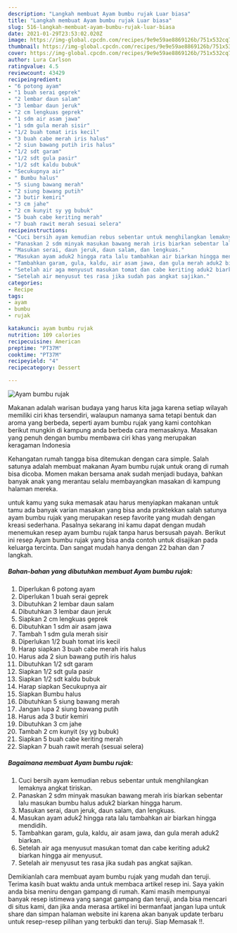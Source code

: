 ```yaml
---
description: "Langkah membuat Ayam bumbu rujak Luar biasa"
title: "Langkah membuat Ayam bumbu rujak Luar biasa"
slug: 516-langkah-membuat-ayam-bumbu-rujak-luar-biasa
date: 2021-01-29T23:53:02.020Z
image: https://img-global.cpcdn.com/recipes/9e9e59ae8869126b/751x532cq70/ayam-bumbu-rujak-foto-resep-utama.jpg
thumbnail: https://img-global.cpcdn.com/recipes/9e9e59ae8869126b/751x532cq70/ayam-bumbu-rujak-foto-resep-utama.jpg
cover: https://img-global.cpcdn.com/recipes/9e9e59ae8869126b/751x532cq70/ayam-bumbu-rujak-foto-resep-utama.jpg
author: Lura Carlson
ratingvalue: 4.5
reviewcount: 43429
recipeingredient:
- "6 potong ayam"
- "1 buah serai geprek"
- "2 lembar daun salam"
- "3 lembar daun jeruk"
- "2 cm lengkuas geprek"
- "1 sdm air asam jawa"
- "1 sdm gula merah sisir"
- "1/2 buah tomat iris kecil"
- "3 buah cabe merah iris halus"
- "2 siun bawang putih iris halus"
- "1/2 sdt garam"
- "1/2 sdt gula pasir"
- "1/2 sdt kaldu bubuk"
- "Secukupnya air"
- " Bumbu halus"
- "5 siung bawang merah"
- "2 siung bawang putih"
- "3 butir kemiri"
- "3 cm jahe"
- "2 cm kunyit sy yg bubuk"
- "5 buah cabe keriting merah"
- "7 buah rawit merah sesuai selera"
recipeinstructions:
- "Cuci bersih ayam kemudian rebus sebentar untuk menghilangkan lemaknya angkat tiriskan."
- "Panaskan 2 sdm minyak masukan bawang merah iris biarkan sebentar lalu masukan bumbu halus aduk2 biarkan hingga harum."
- "Masukan serai, daun jeruk, daun salam, dan lengkuas."
- "Masukan ayam aduk2 hingga rata lalu tambahkan air biarkan hingga mendidih."
- "Tambahkan garam, gula, kaldu, air asam jawa, dan gula merah aduk2 biarkan."
- "Setelah air aga menyusut masukan tomat dan cabe keriting aduk2 biarkan hingga air menyusut."
- "Setelah air menyusut tes rasa jika sudah pas angkat sajikan."
categories:
- Recipe
tags:
- ayam
- bumbu
- rujak

katakunci: ayam bumbu rujak 
nutrition: 109 calories
recipecuisine: American
preptime: "PT37M"
cooktime: "PT37M"
recipeyield: "4"
recipecategory: Dessert

---
```



![Ayam bumbu rujak](https://img-global.cpcdn.com/recipes/9e9e59ae8869126b/751x532cq70/ayam-bumbu-rujak-foto-resep-utama.jpg)

Makanan adalah warisan budaya yang harus kita jaga karena setiap wilayah memiliki ciri khas tersendiri, walaupun namanya sama tetapi bentuk dan aroma yang berbeda, seperti ayam bumbu rujak yang kami contohkan berikut mungkin di kampung anda berbeda cara memasaknya. Masakan yang penuh dengan bumbu membawa ciri khas yang merupakan keragaman Indonesia

Kehangatan rumah tangga bisa ditemukan dengan cara simple. Salah satunya adalah membuat makanan Ayam bumbu rujak untuk orang di rumah bisa dicoba. Momen makan bersama anak sudah menjadi budaya, bahkan banyak anak yang merantau selalu membayangkan masakan di kampung halaman mereka.



untuk kamu yang suka memasak atau harus menyiapkan makanan untuk tamu ada banyak varian masakan yang bisa anda praktekkan salah satunya ayam bumbu rujak yang merupakan resep favorite yang mudah dengan kreasi sederhana. Pasalnya sekarang ini kamu dapat dengan mudah menemukan resep ayam bumbu rujak tanpa harus bersusah payah.
Berikut ini resep Ayam bumbu rujak yang bisa anda contoh untuk disajikan pada keluarga tercinta. Dan sangat mudah hanya dengan 22 bahan dan 7 langkah.


<!--inarticleads1-->

##### Bahan-bahan yang dibutuhkan membuat Ayam bumbu rujak:

1. Diperlukan 6 potong ayam
1. Diperlukan 1 buah serai geprek
1. Dibutuhkan 2 lembar daun salam
1. Dibutuhkan 3 lembar daun jeruk
1. Siapkan 2 cm lengkuas geprek
1. Dibutuhkan 1 sdm air asam jawa
1. Tambah 1 sdm gula merah sisir
1. Diperlukan 1/2 buah tomat iris kecil
1. Harap siapkan 3 buah cabe merah iris halus
1. Harus ada 2 siun bawang putih iris halus
1. Dibutuhkan 1/2 sdt garam
1. Siapkan 1/2 sdt gula pasir
1. Siapkan 1/2 sdt kaldu bubuk
1. Harap siapkan Secukupnya air
1. Siapkan  Bumbu halus
1. Dibutuhkan 5 siung bawang merah
1. Jangan lupa 2 siung bawang putih
1. Harus ada 3 butir kemiri
1. Dibutuhkan 3 cm jahe
1. Tambah 2 cm kunyit (sy yg bubuk)
1. Siapkan 5 buah cabe keriting merah
1. Siapkan 7 buah rawit merah (sesuai selera)




<!--inarticleads2-->

##### Bagaimana membuat  Ayam bumbu rujak:

1. Cuci bersih ayam kemudian rebus sebentar untuk menghilangkan lemaknya angkat tiriskan.
1. Panaskan 2 sdm minyak masukan bawang merah iris biarkan sebentar lalu masukan bumbu halus aduk2 biarkan hingga harum.
1. Masukan serai, daun jeruk, daun salam, dan lengkuas.
1. Masukan ayam aduk2 hingga rata lalu tambahkan air biarkan hingga mendidih.
1. Tambahkan garam, gula, kaldu, air asam jawa, dan gula merah aduk2 biarkan.
1. Setelah air aga menyusut masukan tomat dan cabe keriting aduk2 biarkan hingga air menyusut.
1. Setelah air menyusut tes rasa jika sudah pas angkat sajikan.




Demikianlah cara membuat ayam bumbu rujak yang mudah dan teruji. Terima kasih buat waktu anda untuk membaca artikel resep ini. Saya yakin anda bisa meniru dengan gampang di rumah. Kami masih mempunyai banyak resep istimewa yang sangat gampang dan teruji, anda bisa mencari di situs kami, dan jika anda merasa artikel ini bermanfaat jangan lupa untuk share dan simpan halaman website ini karena akan banyak update terbaru untuk resep-resep pilihan yang terbukti dan teruji. Siap Memasak !!. 
